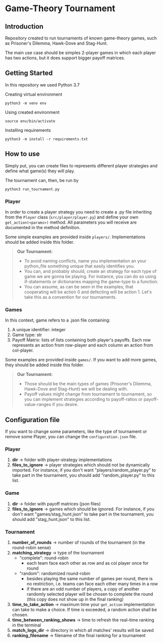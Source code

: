 # Game-Theory Tournament

## Introduction

Repository created to run tournaments of known game-theory games, such as Prisoner's Dilemma, Hawk-Dove and Stag-Hunt. 

The main use case should be simples 2-player games in which each player has two actions, but it does support bigger payoff matrices.


## Getting Started

In this repository we used Python 3.7

Creating virtual environment
```
python3 -m venv env
```

Using created environment

```
source env/bin/activate
```

Installing requirements
```
python3 -m install -r requirements.txt
```

## How to use

Simply put, you can create files to represents different player strategies and define what game(s) they will play. 

The tournament can, then, be run by
```
python3 run_tournament.py
```

### Player

In order to create a player strategy you need to create a .py file inheriting from the `Player` class (`src/player/player.py`) and define your own `get_action(<params>)` method. All parameters you will receive are documented in the method definition. 

Some simple examples are provided inside `players/`. 
Implementations should be added inside this folder.

> **Our Tournament:** 
>- To avoid naming conflicts, name you implementation an your python_file something unique that easily identifies you.
>- You can, and probably should, create an strategy for each type of game we are gonna be playing. For instance, you can do so using if-statements or dictionaries mapping the game-type to a function.
>- You can assume, as can be seen in the examples, that cooperating will be action 0 and defecting will be action 1. Let's take this as a convention for our tournaments.

### Games

In this context, game refers to a .json file containing:
1. A unique identifier: integer
2. Game type: str
3. Payoff Matrix: lists of lists containing both player's payoffs. Each row represents an action from row-player and each column an action from col-player.

Some examples are provided inside `games/`. 
If you want to add more games, they should be added inside this folder.

> **Our Tournament:**
>- Those should be the main types of games (Prisoner's Dilemma, Hawk-Dove and Stag-Hunt) we will be dealing with.
>- Payoff values might change from tournament to tournament,
so you can implement strategies according to payoff-ratios or payoff-value-ranges if you desire.

## Configuration file

If you want to change some parameters, like the type of tournament or remove some Player, you can change the `configuration.json` file.

### Player

1. **dir** -> folder with player-strategy implementations
2. **files_to_ignore** -> player strategies which should not be dynamically imported. For instance, if you don't want "players/random_player.py" to take part in the tournament, you should add "random_player.py" to this list.

### Game

1. **dir** -> folder with payoff matrices (json files)
2. **files_to_ignore** -> games which should be ignored. For instance, if you don't want "games/stag_hunt.json" to take part in the tournament, you should add "stag_hunt.json" to this list.

### Tournament
1. **number_of_rounds** -> number of rounds of the tournament (in the round-robin sense)
2. **matching_strategy** -> type of the tournament
    - "complete": round-robin 
        - each team face each other as row and as col player once for round
    - "random": randomized round-robin 
        - besides playing the same number of games per round, there is no restriction, i.e. teams can face each other many times in a row
        - if there are an odd number of players, a copy of another randomly selected player will be chosen to complete the round (this copy does not show up in the final ranking)
3. **time_to_take_action** -> maximum time your `get_action` implementation can take to make a choice. If time is exceeded, a random action shall be chosen.
4. **time_between_ranking_shows** -> time to refresh the real-time ranking in the terminal
5. **match_logs_dir** -> directory in which all matches' results will be saved
6. **ranking_filename** -> filename of the final ranking for a tournament